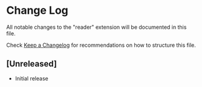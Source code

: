 # Change Log
All notable changes to the "reader" extension will be documented in this file.

Check [Keep a Changelog](http://keepachangelog.com/) for recommendations on how to structure this file.

## [Unreleased]
- Initial release